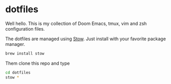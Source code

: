 # dotfiles
Well hello. This is my collection of Doom Emacs, tmux, vim and zsh configuration files.

The dotfiles are managed using [Stow](https://www.gnu.org/software/stow/). Just install with your favorite package manager.
```bash
brew install stow
```
Them clone this repo and type
```bash
cd dotfiles
stow *
```
